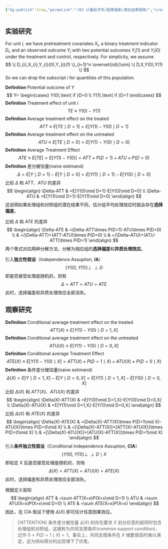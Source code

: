 ```yaml
---
{"dg-publish":true,"permalink":"/03 计量经济学/因果推断/潜在结果框架/","created":"2024-07-25T11:41:15.000+08:00","updated":"2024-09-14T10:43:02.597+08:00"}
---
```


## 实验研究

For unit $i$, we have pretreatment covariates $X_{i}$, a binary treatment indicator $D_{i}$, and an observed outcome $Y_{i}$ with two potential outcomes $Y_{i}(1)$ and $Y_{i}(0)$ under the treatment and control, respectively. For simplicity, we assume
$$
\{ D_{i},X_{i},Y_{i}(0),Y_{i}(1) \}_{i=1}^n \overset{iid}{\sim} \{ D,X,Y(0),Y(1) \}
$$
So we can drop the subscript $i$ for quantities of this population.

**Definition** Potential outcome of $Y$
$$
Y=
\begin{cases}
Y(0),\text{ if }D=0 \\
Y(1),\text{ if }D=1 
\end{cases}
$$
**Definition** Treatment effect of unit $i$
$$
TE\equiv Y(0)-Y(1)
$$
**Definition** Average treatment effect on the treated
$$
ATT\equiv E[TE\mid D=1]=E[Y(1)-Y(0) \mid D=1]
$$
**Definition** Average treatment effect on the untreated
$$
ATU\equiv E[TE\mid D=0]=E[Y(1)-Y(0) \mid D=0]
$$
**Definition** Average Treatment Effect
$$
ATE\equiv E[TE]=E[Y(1)-Y(0)]=ATT\times P(D=1)+ATU\times P(D=0)
$$
**Definition** 差分被估量(naive estimand)
$$
\Delta=E[Y\mid D=1]-E[Y\mid D=0]=E[Y(1)\mid D=1]-E[Y(0)\mid D=0]
$$
比较 $\Delta$ 和 $ATT$、$ATU$ 的差异
$$
\begin{align}
\Delta-ATT & =E[Y(0)\mid D=1]-E[Y(0)\mid D=0] \\
\Delta-ATU & =E[Y(1)\mid D=1]-E[Y(1)\mid D=0]
\end{align}
$$
这说明如果处理组和对照组的潜在结果不同，估计组平均处理效应时就会存在**选择偏差**。

比较 $\Delta$ 和 $ATE$ 的差异
$$
\begin{align}
\Delta-ATE & =\Delta-ATT\times P(D=1)-ATU\times P(D=0) \\
 & =(\Delta-ATT)+(ATT-ATU)\times P(D=0) \\
 & =(\Delta-ATU)+(ATU-ATT)\times P(D=1)
\end{align}
$$
两个等式对应两种分解方法，分解为相应组的**选择偏差**和**异质处理效应**。

引入**独立性假设**（Independence Assuption, **IA**）
$$
\{ Y(0),Y(1) \} \perp \!\!\! \perp D
$$
即是否接受处理是随机的，则有
$$
\Delta=ATT=ATU=ATE
$$
此时，选择偏差和异质处理效应全部消失。

## 观察研究

**Definition** Conditional average treatment effect on the treated
$$
ATT(X)\equiv E[Y(1)-Y(0) \mid D=1,X]
$$
**Definition** Conditional average treatment effect on the untreated
$$
ATU(X)\equiv E[Y(1)-Y(0) \mid D=0,X]
$$
**Definition** Conditional average Treatment Effect
$$
ATE(X)\equiv E[Y(1)-Y(0)\mid X]=ATT(X)\times P(D=1\mid X)+ATU(X)\times P(D=0\mid X)
$$
**Definition** 条件差分被估量(naive estimand)
$$
\Delta(X)=E[Y\mid D=1,X]-E[Y\mid D=0,X]=E[Y(1)\mid D=1,X]-E[Y(0)\mid D=0,X]
$$
比较 $\Delta(X)$ 和 $ATT(X)$、$ATU(X)$ 的差异
$$
\begin{align}
\Delta(X)-ATT(X) & =E[Y(0)\mid D=1,X]-E[Y(0)\mid D=0,X] \\
\Delta(X)-ATU(X) & =E[Y(1)\mid D=1,X]-E[Y(1)\mid D=0,X]
\end{align}
$$
比较 $\Delta(X)$ 和 $ATE(X)$ 的差异
$$
\begin{align}
\Delta(X)-ATE(X) & =\Delta(X)-ATT(X)\times P(D=1\mid X)-ATU(X)\times P(D=0\mid X) \\
 & =[\Delta(X)-ATT(X)]+[ATT(X)-ATU(X)]\times P(D=0\mid X) \\
 & =[\Delta(X)-ATU(X)]+[ATU(X)-ATT(X)]\times P(D=1\mid X)
\end{align}
$$
引入**条件独立性假设**（Conditional Independence Assuption, **CIA**）
$$
\{ Y(0),Y(1) \}\perp \!\!\! \perp D\mid X
$$
即给定 $X$ 后是否接受处理是随机的，则有
$$
\Delta(X)=ATT(X)=ATU(X)=ATE(X)
$$
此时，选择偏差和异质处理效应全部消失。

根据定义易知
$$
\begin{align}
ATT  & =\sum ATT(X=x)P(X=x\mid D=1) \\
ATU  & =\sum ATU(X=x)P(X=x\mid D=0) \\
ATE  & =\sum ATE(X=x)P(X=x)
\end{align}
$$
因此，在 CIA 假设下使用 $\Delta(X)$ 即可估计任意因果效应。
> [!ATTENTION]
> 条件差分被估量 $\Delta(X)$ 的存在要求 $X$ 划分任意的层同时包含处理组和对照组，这被称为共同支撑条件(common support condition)，记作 $0<P(D=1\mid X)<1$。事实上，共同支撑条件在 $X$ 维数很高时难以满足，这为倾向得分的出现埋下了伏笔。
